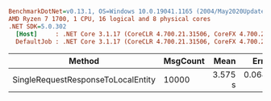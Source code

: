 ``` ini

BenchmarkDotNet=v0.13.1, OS=Windows 10.0.19041.1165 (2004/May2020Update/20H1)
AMD Ryzen 7 1700, 1 CPU, 16 logical and 8 physical cores
.NET SDK=5.0.302
  [Host]     : .NET Core 3.1.17 (CoreCLR 4.700.21.31506, CoreFX 4.700.21.31502), X64 RyuJIT
  DefaultJob : .NET Core 3.1.17 (CoreCLR 4.700.21.31506, CoreFX 4.700.21.31502), X64 RyuJIT


```
|                             Method | MsgCount |    Mean |    Error |   StdDev |
|----------------------------------- |--------- |--------:|---------:|---------:|
| SingleRequestResponseToLocalEntity |    10000 | 3.575 s | 0.0681 s | 0.0569 s |
